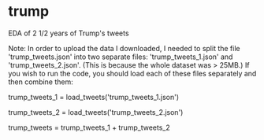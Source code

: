 # trump
EDA of 2 1/2 years of Trump's tweets

Note: In order to upload the data I downloaded, I needed
to split the file 'trump_tweets.json' into two separate
files: 'trump_tweets_1.json' and 'trump_tweets_2.json'.
(This is because the whole dataset was > 25MB.) If you
wish to run the code, you should load each of these files
separately and then combine them:

trump_tweets_1 = load_tweets('trump_tweets_1.json')

trump_tweets_2 = load_tweets('trump_tweets_2.json')

trump_tweets = trump_tweets_1 + trump_tweets_2
